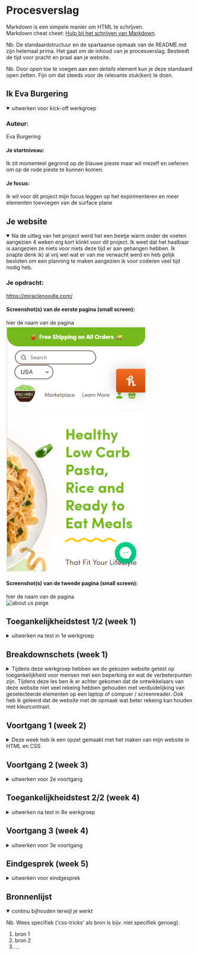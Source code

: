 # Procesverslag
Markdown is een simpele manier om HTML te schrijven.  
Markdown cheat cheet: [Hulp bij het schrijven van Markdown](https://github.com/adam-p/markdown-here/wiki/Markdown-Cheatsheet).

Nb. De standaardstructuur en de spartaanse opmaak van de README.md zijn helemaal prima. Het gaat om de inhoud van je procesverslag. Besteedt de tijd voor pracht en praal aan je website.

Nb. Door *open* toe te voegen aan een *details* element kun je deze standaard open zetten. Fijn om dat steeds voor de relevante stuk(ken) te doen.

## Ik Eva Burgering

<details open>
  <summary>uitwerken voor kick-off werkgroep</summary>

  ### Auteur:
  Eva Burgering

  #### Je startniveau:
  Ik zit momenteel gegrond op de blauwe pieste maar wil mezelf en oefenen om op de rode pieste te kunnen komen.

  #### Je focus:
  Ik wil voor dit project mijn focus leggen op het expirimenteren en meer elementen toevoegen van de surface plane
 
</details>



## Je website

<details open>
  <summary>Na de uitleg van het project werd het een beetje warm onder de voeten aangezien 4 weken erg kort klinkt voor dit project. Ik weet dat het haalbaar is aangezien ze niets voor niets deze tijd er aan gehangen hebben. Ik snapte denk ik) al vrij wel wat er van me verwacht werd en heb gelijk besloten om een planning te maken aangezien ik voor coderen veel tijd nodig heb.</summary>

  ### Je opdracht:
  https://miraclenoodle.com/ 

  #### Screenshot(s) van de eerste pagina (small screen): 
  hier de naam van de pagina  
  <img src="images/beginscherm.png" width="375px" alt="landing paige">

  #### Screenshot(s) van de tweede pagina (small screen):
  hier de naam van de pagina  
  <img src="readme-images/tweedeschreenshot.png" width="375px" alt="about us paige">
 
</details>



## Toegankelijkheidstest 1/2 (week 1)

<details>
  <summary>uitwerken na test in 1e werkgroep</summary>
  Tijdens de les gingen we onze gekozen website gebruiken met een aantal verschillende dingen. 

  ### Bevindingen
  Uit de test kwam dat mijn gekozen site niet veel rekening houd met andere methodes van navigeten dan de standaard huis.

  #### Screenreader
  Er is in deze website geen rekening gehouden met het gebruik van een screenreader.
  
  Bij deze website zou het handig zijn om eer verduidelijking te maken met een kleur vlak of rand wanneer er elementen geselecteerd worden door de gebruiker.

  #### Muis en Toetsenbord 
  Deze website heeft nog geen toepassingen voor het gebruiken van een toetsenboard maar met de muis kan je prima navigeren door de website. In de website zijn geinig of vrijwel geen hovers of andere verduidelijkings elementen toe gevoegd.
  
  Ik denk dat deze website zou kunnen proviteren van een hover state wanneer er over items gegaan word in een vorm van een andere kleur achtergrond. Ook denk ik dat er een micro animatie aan toe gevoegd kan worden om niet alleen de website speelser te maken maar om extra duidelijkheid te brengen aan de gebruiker over waar de curser over heen gaat. 

  #### Motoriek (shocks, elastiekjes)
 de website is ondanks beperking in motoriek of spasme is de website nogsteeds goed te gebruiken aangezien het alleen bestaan uit 1 scrolbeweging die naar beneden gaat. omdat de geen zijwaardse bewegingen vergd is het navigeren best makkelijk te doen. De knoppen van de website zijn groot genoeg om er in 1 keer op te kunnen drukken en staan vaak midden in het scherm waardoor ze moeilijk te missen zijn.

  #### Visueel (brillen, contrast, kleurenblind, dark/light). 
  De belangrijkste informatie van dde website zijn goed zichbaar en hebben over het algemeen een goed contrast. Bij de opmaak elementen zoals bij de "find your shape" valt echter weg bij sommige visuele beperkingen en zouden dus wat meer naar buiten gebracht kunnen worden.
  <img src="readme-images/sc rollgrijs.png" width="375px" alt="zwart wit">
  <img src="readme-images/sc homescreengrijs.png" width="375px" alt="zwart wit">
 
</details>



## Breakdownschets (week 1)

<details>
  <summary>Tijdens deze werkgroep hebben we de gekozen website getest op toegankelijkheid voor mensen met een beperking en wat de verbeterpunten zijn. Tijdens deze les ben ik er achter gekomen dat de ontwikkelaars van deze website niet veel rekeing hebben gehouden met verduidelijking van geselecteerde elementen op een laptop of compuer / screenreader. Ook heb ik geleerd dat de website met de opmaak wat beter rekeing kan houden met kleurcontrast.</summary>

  ### de hele pagina: 
  <img src="readme-images/dummy-plaatje.jpg" width="375px" alt="breakdown van de hele pagina">

  ### dynamisch deel (bijv menu): 
  <img src="readme-images/menubalk.png" width="375px" alt="menubalk">

  ### wellicht nog een dynamisch deel (bijv filter): 
  <img src="readme-images/livechat.png" width="375px" alt="livechat">

</details>





## Voortgang 1 (week 2)

<details>
  <summary>Deze week heb ik een opzet gemaakt met het maken van mijn website in HTML en CSS</summary>

  ### Stand van zaken
  Het schijven van de html ging al vrij snel goed en ik durf te zeggen dat ik dit redelijk onder de knie heb.

  Het werken met selectoren vind ik super moeilijk aangezien het nergen op internet te vinden is hoe je bijvoorbeeld 1 van de 5 <sections> wilt selecteren. Dit zou ik dus echt alleen in de les kunnen vragen waardoor ik me soms beperkt voel.

  ### Agenda voor meeting
  | ik     | Sam       | Pepijn s   |     |
  
  ik bespreek: Mijn HTML
  Als er nog tijd is: Tims voor CSS

  ### Verslag van meeting
  Tijdens het feedback gesprek heb ik met de student assistent mijn HMTL door genomen. Al snel bleek dat ik wat foutjes had in de volgorde waarin in mijn code had opgesteld. verder had ik nog een aantal vragen over hoe ik sommige dingen beter semmantisch kon formuleren.

  Ik had al mijn css weg moeten doen aangezien ik in het begin vrijwel alles met classas had aangeven. Ik vond het krijgen van feedback op mijn code erg fijn maar lastig dat ik dus geen css had om te haten zien.


</details>





## Voortgang 2 (week 3)

<details>
  <summary>uitwerken voor 2e voortgang</summary>

  ### Stand van zaken
  hier dit ging goed & dit was lastig (neem ook screenshots op van delen van je website en code)


  ### Agenda voor meeting
  samen met je groepje opstellen

  | student 1      | student 2          | student 3    | student 4        |
  | ---            | ---                | ---          | ---              |
  | dit bespreken  | en dit             | en ik dit    | en dan ik dat    |
  | en dat ook nog | dit als er tijd is | nog een punt | dit wil ik zeker |
  | ...            | ...                | ...          | ...              |


  ### Verslag van meeting
  hier na afloop snel de uitkomsten van de meeting vastleggen

  - punt 1
  - punt 2
  - nog een punt
- ...

</details>





## Toegankelijkheidstest 2/2 (week 4)

<details>
  <summary>uitwerken na test in 8e werkgroep</summary>

  ### Bevindingen
  Lijst met je bevindingen die in de test naar voren kwamen (geef ook aan wat er verbeterd is):

  #### Screenreader
  Hier korte omschrijving (met indien nodig afbeeldingen)

  Hier een omschrijving van hoe het opgelost kan worden (met indien nodig afbeeldingen)


  #### Muis en Toetsenbord 
  Hier korte omschrijving (met indien nodig afbeeldingen)

  Hier een omschrijving van hoe het opgelost kan worden (met indien nodig afbeeldingen)


  #### Motoriek (shocks, elastiekjes)
  Hier korte omschrijving (met indien nodig afbeeldingen)

  Hier een omschrijving van hoe het opgelost kan worden (met indien nodig afbeeldingen)


  #### Visueel (brillen, contrast, kleurenblind, dark/light). 
  Hier korte omschrijving (met indien nodig afbeeldingen)

  Hier een omschrijving van hoe het opgelost kan worden (met indien nodig afbeeldingen)

</details>





## Voortgang 3 (week 4)

<details>
  <summary>uitwerken voor 3e voortgang</summary>

  ### Stand van zaken
  hier dit ging goed & dit was lastig (neem ook screenshots op van delen van je website en code)


  ### Agenda voor meeting
  samen met je groepje opstellen

  | student 1      | student 2          | student 3    | student 4        |
  | ---            | ---                | ---          | ---              |
  | dit bespreken  | en dit             | en ik dit    | en dan ik dat    |
  | en dat ook nog | dit als er tijd is | nog een punt | dit wil ik zeker |
  | ...            | ...                | ...          | ...              |


  ### Verslag van meeting
  hier na afloop snel de uitkomsten van de meeting vastleggen

  - punt 1
  - punt 2
  - nog een punt
  - ...

</details>





## Eindgesprek (week 5)

<details>
  <summary>uitwerken voor eindgesprek</summary>

  ### Je uitkomst - karakteristiek screenshots:
  <img src="readme-images/dummy-plaatje.jpg" width="375px" alt="uitomst opdracht 1">


  ### Dit ging goed/Heb ik geleerd: 
  Korte omschrijving met plaatjes

  <img src="readme-images/dummy-plaatje.jpg" width="375px" alt="top">


  ### Dit was lastig/Is niet gelukt:
  Korte omschrijving met plaatjes

  <img src="readme-images/dummy-plaatje.jpg" width="375px" alt="bummer">
</details>





## Bronnenlijst

<details open>
  <summary>continu bijhouden terwijl je werkt</summary>

  Nb. Wees specifiek ('css-tricks' als bron is bijv. niet specifiek genoeg).

  1. bron 1
  2. bron 2
  3. ...

</details>
